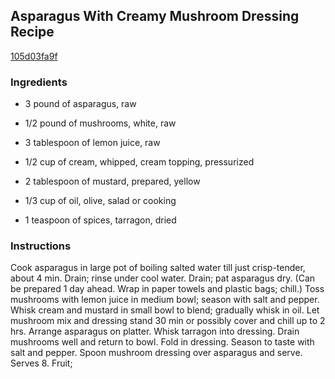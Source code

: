 ## Asparagus With Creamy Mushroom Dressing Recipe

[105d03fa9f](http://cookeatshare.com/recipes/asparagus-with-creamy-mushroom-dressing-71149)

### Ingredients

 - 3 pound of asparagus, raw

 - 1/2 pound of mushrooms, white, raw

 - 3 tablespoon of lemon juice, raw

 - 1/2 cup of cream, whipped, cream topping, pressurized

 - 2 tablespoon of mustard, prepared, yellow

 - 1/3 cup of oil, olive, salad or cooking

 - 1 teaspoon of spices, tarragon, dried

### Instructions

Cook asparagus in large pot of boiling salted water till just crisp-tender, about 4 min. Drain; rinse under cool water. Drain; pat asparagus dry. (Can be prepared 1 day ahead. Wrap in paper towels and plastic bags; chill.) Toss mushrooms with lemon juice in medium bowl; season with salt and pepper. Whisk cream and mustard in small bowl to blend; gradually whisk in oil. Let mushroom mix and dressing stand 30 min or possibly cover and chill up to 2 hrs. Arrange asparagus on platter. Whisk tarragon into dressing. Drain mushrooms well and return to bowl. Fold in dressing. Season to taste with salt and pepper. Spoon mushroom dressing over asparagus and serve. Serves 8. Fruit;